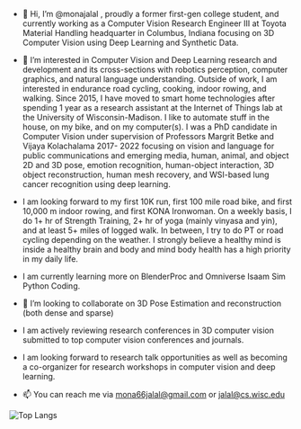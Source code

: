 - 👋 Hi, I’m @monajalal , proudly a former first-gen college student, and currently working as a Computer Vision Research Engineer III at Toyota Material Handling headquarter in Columbus, Indiana focusing on 3D Computer Vision using Deep Learning and Synthetic Data.
  
- 👀 I’m interested in Computer Vision and Deep Learning research and development and its cross-sections with robotics perception, computer graphics, and natural language understanding. Outside of work, I am interested in endurance road cycling, cooking, indoor rowing, and walking. Since 2015, I have moved to smart home technologies after spending 1 year as a research assistant at the Internet of Things lab at the University of Wisconsin-Madison. I like to automate stuff in the house, on my bike, and on my computer(s). I was a PhD candidate in Computer Vision under supervision of Professors Margrit Betke and Vijaya Kolachalama 2017- 2022 focusing on vision and language for public communications and emerging media, human, animal, and object 2D and 3D pose, emotion recognition, human-object interaction, 3D object reconstruction, human mesh recovery, and WSI-based lung cancer recognition using deep learning. 
  
- I am looking forward to my first 10K run, first 100 mile road bike, and first 10,000 m indoor rowing, and first KONA Ironwoman. On a weekly basis, I do 1+ hr of Strength Training, 2+ hr of yoga (mainly vinyasa and yin), and at least 5+ miles of logged walk. In between, I try to do PT or road cycling depending on the weather. I strongly believe a healthy mind is inside a healthy brain and body and mind body health has a high priority in my daily life.

- I am currently learning more on BlenderProc and Omniverse Isaam Sim Python Coding.
- 💞️ I’m looking to collaborate on 3D Pose Estimation and reconstruction (both dense and sparse)
- I am actively reviewing research conferences in 3D computer vision submitted to top computer vision conferences and journals. 
- I am looking forward to research talk opportunities as well as becoming a co-organizer for research workshops in computer vision and deep learning. 
- 📫 You can reach me via mona66jalal@gmail.com or jalal@cs.wisc.edu

<!---
monajalal/monajalal is a ✨ special ✨ repository because its `README.md` (this file) appears on your GitHub profile.
You can click the Preview link to take a look at your changes.
--->

![Top Langs](https://github-readme-stats.vercel.app/api/top-langs?username=monajalal&langs_count=8&layout=compact&size_weight=0.5&count_weight=0.5)
